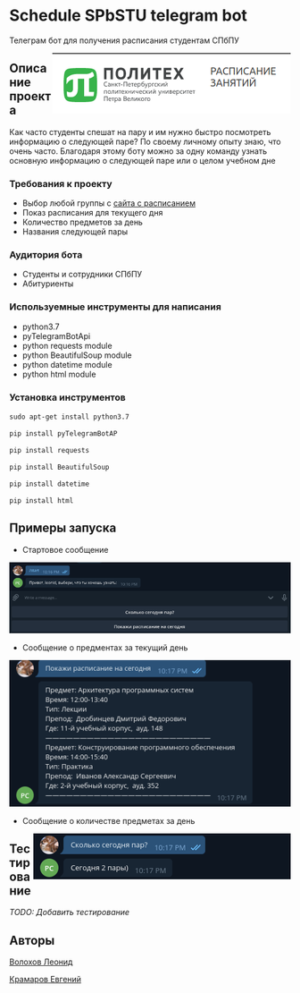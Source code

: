 # Schedule SPbSTU telegram bot

Телеграм бот для получения расписания студентам СПбПУ

<img src="https://github.com/LeonidVolohov/telebot_poly_schedule/blob/master/screenshot/schedule_logo.png" align="right"
     title="Polytech schedule logo">

## Описание проекта

Как часто студенты спешат на пару и им нужно быстро посмотреть информацию о следующей паре? По своему личному опыту знаю, что очень часто. Благодаря этому боту можно за одну команду узнать основную информацию о следующей паре или о целом учебном дне

### Требования к проекту

* Выбор любой группы с [сайта с расписанием](http://ruz.spbstu.ru/)
* Показ расписания для текущего дня
* Количество предметов за день
* Названия следующей пары

### Аудитория бота

* Студенты и сотрудники СПбПУ
* Абитуриенты

### Используемные инструменты для написания

* python3.7
* pyTelegramBotApi
* python requests module
* python BeautifulSoup module
* python datetime module
* python html module

### Установка инструментов

```
sudo apt-get install python3.7
```

```
pip install pyTelegramBotAP
```

```
pip install requests
```

```
pip install BeautifulSoup
```

```
pip install datetime
```

```
pip install html
```

## Примеры запуска

* Стартовое сообщение

<img src="https://github.com/LeonidVolohov/telebot_poly_schedule/blob/master/screenshot/start_message.png" align="centre"
     title="Start message">

* Сообщение о предментах за текущий день

<img src="https://github.com/LeonidVolohov/telebot_poly_schedule/blob/master/screenshot/lessons.png" align="centre"
     title="Lessons">

* Сообщение о количестве предметах за день

<img src="https://github.com/LeonidVolohov/telebot_poly_schedule/blob/master/screenshot/count_lessons.png" align="right"
     title="Count lessons">

## Тестирование

*TODO: Добавить тестирование*

## Авторы

[Волохов Леонид](https://github.com/LeonidVolohov)

[Крамаров Евгений](https://github.com/kramarov-evg)
